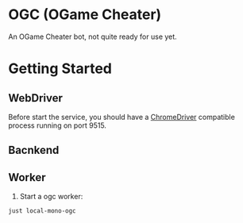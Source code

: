 # OGC (OGame Cheater)
An OGame Cheater bot, not quite ready for use yet.
# Getting Started
## WebDriver
Before start the service, you should have a [ChromeDriver](https://chromedriver.chromium.org/) compatible process running on port 9515.
## Bacnkend

## Worker
1. Start a ogc worker: 
```bash
just local-mono-ogc
```
